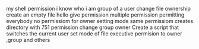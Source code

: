 my shell permission
i know who i am
group of a user
change file ownership
create an empty file hello
give permission
multiple permission
permitting everybody
no permissiom for owner
setting mode 
same permissiom 
creates directory with 751 permission
change group owner
Create a script that switches the current user 
set mode of file
executive permision to owner ,group and others
